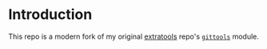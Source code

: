# Introduction

This repo is a modern fork of my original [extratools](https://github.com/chuanconggao/extratools/) repo's [`gittools`](https://github.com/chuanconggao/extratools/blob/master/extratools/gittools.py) module.
